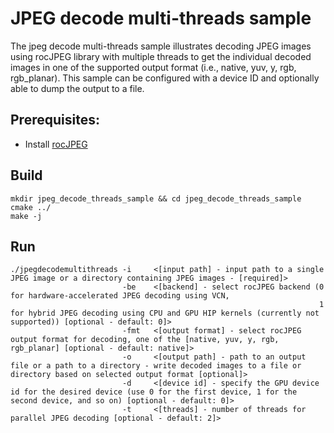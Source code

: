 # JPEG decode multi-threads sample

The jpeg decode multi-threads sample illustrates decoding JPEG images using rocJPEG library with multiple threads to get the individual decoded images in one of the supported output format (i.e., native, yuv, y, rgb, rgb_planar). This sample can be configured with a device ID and optionally able to dump the output to a file.

## Prerequisites:

* Install [rocJPEG](../../README.md#build-and-install-instructions)

## Build

```shell
mkdir jpeg_decode_threads_sample && cd jpeg_decode_threads_sample
cmake ../
make -j
```

## Run

```shell
./jpegdecodemultithreads -i     <[input path] - input path to a single JPEG image or a directory containing JPEG images - [required]>
                         -be    <[backend] - select rocJPEG backend (0 for hardware-accelerated JPEG decoding using VCN,
                                                                     1 for hybrid JPEG decoding using CPU and GPU HIP kernels (currently not supported)) [optional - default: 0]>
                         -fmt   <[output format] - select rocJPEG output format for decoding, one of the [native, yuv, y, rgb, rgb_planar] [optional - default: native]>
                         -o     <[output path] - path to an output file or a path to a directory - write decoded images to a file or directory based on selected output format [optional]>
                         -d     <[device id] - specify the GPU device id for the desired device (use 0 for the first device, 1 for the second device, and so on) [optional - default: 0]>
                         -t     <[threads] - number of threads for parallel JPEG decoding [optional - default: 2]>
```